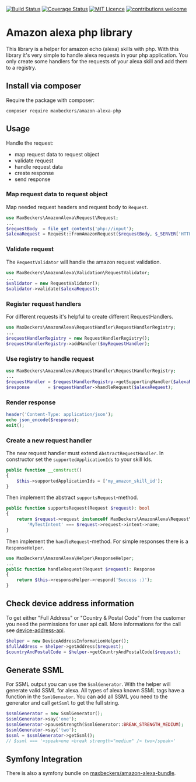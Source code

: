 [![Build Status](https://travis-ci.org/maxbeckers/amazon-alexa-php.svg?branch=master)](https://travis-ci.org/maxbeckers/amazon-alexa-php)
[![Coverage Status](https://coveralls.io/repos/github/maxbeckers/amazon-alexa-php/badge.svg?branch=master)](https://coveralls.io/github/maxbeckers/amazon-alexa-php?branch=master)
[![MIT Licence](https://badges.frapsoft.com/os/mit/mit.svg?v=103)](https://opensource.org/licenses/mit-license.php)
[![contributions welcome](https://img.shields.io/badge/contributions-welcome-brightgreen.svg?style=flat)](https://github.com/maxbeckers/amazon-alexa-php/issues)

# Amazon alexa php library
This library is a helper for amazon echo (alexa) skills with php. With this library it's very simple to handle alexa requests in your php application. You only create some handlers for the requests of your alexa skill and add them to a registry.

## Install via composer
Require the package with composer:
```
composer require maxbeckers/amazon-alexa-php
```

## Usage
Handle the request: 
- map request data to request object
- validate request
- handle request data
- create response
- send response

### Map request data to request object
Map needed request headers and request body to `Request`.
```php
use MaxBeckers\AmazonAlexa\Request\Request;
...
$requestBody  = file_get_contents('php://input');
$alexaRequest = Request::fromAmazonRequest($requestBody, $_SERVER['HTTP_SIGNATURECERTCHAINURL'], $_SERVER['HTTP_SIGNATURE']);
```
### Validate request
The `RequestValidator` will handle the amazon request validation.
```php
use MaxBeckers\AmazonAlexa\Validation\RequestValidator;
...
$validator = new RequestValidator();
$validator->validate($alexaRequest);
```
### Register request handlers
For different requests it's helpful to create different RequestHandlers.
```php
use MaxBeckers\AmazonAlexa\RequestHandler\RequestHandlerRegistry;
...
$requestHandlerRegistry = new RequestHandlerRegistry();
$requestHandlerRegistry->addHandler($myRequestHandler);
```
### Use registry to handle request
```php
use MaxBeckers\AmazonAlexa\RequestHandler\RequestHandlerRegistry;
...
$requestHandler = $requestHandlerRegistry->getSupportingHandler($alexaRequest);
$response       = $requestHandler->handleRequest($alexaRequest);
```
### Render response
```php
header('Content-Type: application/json');
echo json_encode($response);
exit();
```
### Create a new request handler
The new request handler must extend `AbstractRequestHandler`.
In constructor set the `supportedApplicationIds` to your skill Ids.
```php
public function __construct()
{
    $this->supportedApplicationIds = ['my_amazon_skill_id'];
}
```
Then implement the abstract `supportsRequest`-method.
```php
public function supportsRequest(Request $request): bool
{
    return $request->request instanceOf MaxBeckers\AmazonAlexa\Request\Request\Standard\IntentRequest &&
        'MyTestIntent' === $request->request->intent->name;
}
```
Then implement the `handleRequest`-method. For simple responses there is a `ResponseHelper`.
```php
use MaxBeckers\AmazonAlexa\Helper\ResponseHelper;
...
public function handleRequest(Request $request): Response
{
    return $this->responseHelper->respond('Success :)');
}
```
## Check device address information
To get either "Full Address" or "Country & Postal Code" from the customer you need the permissions for user api call. More informations for the call see [device-address-api](https://developer.amazon.com/de/docs/custom-skills/device-address-api.html).
```php
$helper = new DeviceAddressInformationHelper();
$fullAddress = $helper->getAddress($request);
$countryAndPostalCode = $helper->getCountryAndPostalCode($request);
```
## Generate SSML
For SSML output you can use the `SsmlGenerator`. With the helper will generate valid SSML for alexa. All types of alexa known SSML tags have a function in the `SsmlGeneator`. 
You can add all SSML you need to the generator and call `getSsml` to get the full string.
```php
$ssmlGenerator = new SsmlGenerator();
$ssmlGenerator->say('one');
$ssmlGenerator->pauseStrength(SsmlGenerator::BREAK_STRENGTH_MEDIUM);
$ssmlGenerator->say('two');
$ssml = $ssmlGenerator->getSsml();
// $ssml === '<speak>one <break strength="medium" /> two</speak>'
```

## Symfony Integration
There is also a symfony bundle on [maxbeckers/amazon-alexa-bundle](https://github.com/maxbeckers/amazon-alexa-bundle).
